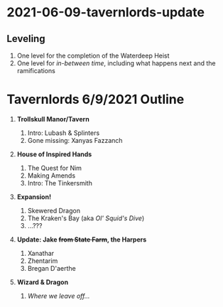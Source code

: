 # 2021-06-09-tavernlords-update
## Leveling
1. One level for the completion of the Waterdeep Heist
2. One level for *in-between time*, including what happens next and the ramifications

# Tavernlords 6/9/2021 Outline

1. **Trollskull Manor/Tavern**
	1. Intro: Lubash & Splinters
	1. Gone missing: Xanyas Fazzanch
 
1. **House of Inspired Hands**
	1. The Quest for Nim
	2. Making Amends
	3. Intro: The Tinkersmith

1. **Expansion!**
	1. Skewered Dragon
	1. The Kraken's Bay (aka *Ol' Squid's Dive*)
	1. ...???
 
1. **Update: Jake ~~from State Farm~~, the Harpers**
	1. Xanathar
	1. Zhentarim
	1. Bregan D'aerthe
	
1. **Wizard & Dragon**
	1. *Where we leave off...*
